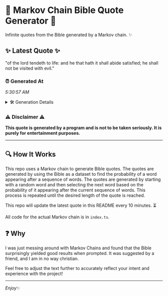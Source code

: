 # 📖 Markov Chain Bible Quote Generator 📖

Infinite quotes from the Bible generated by a Markov chain. ✨

## ✨ Latest Quote ✨
"of the lord tendeth to life: and he that hath it shall abide satisfied; he shall not be visited with evil."

### ⏰ Generated At
*5:30:57 AM*

<details>
    <summary>🛠️ Generation Details</summary>
    <p>
        <strong>🌱 Seed:</strong> of<br>
        <strong>🔄 Iterations:</strong> 20<br>
        <strong>📜 Context History:</strong><br>[ of ]: the<br>[ of, the ]: lord<br>[ of, the, lord ]: tendeth<br>[ of, the, lord, tendeth ]: to<br>[ of, the, lord, tendeth, to ]: life:<br>[ of, the, lord, tendeth, to, life: ]: and<br>[ the, lord, tendeth, to, life:, and ]: he<br>[ lord, tendeth, to, life:, and, he ]: that<br>[ tendeth, to, life:, and, he, that ]: hath<br>[ to, life:, and, he, that, hath ]: it<br>[ life:, and, he, that, hath, it ]: shall<br>[ and, he, that, hath, it, shall ]: abide<br>[ he, that, hath, it, shall, abide ]: satisfied;<br>[ that, hath, it, shall, abide, satisfied; ]: he<br>[ hath, it, shall, abide, satisfied;, he ]: shall<br>[ it, shall, abide, satisfied;, he, shall ]: not<br>[ shall, abide, satisfied;, he, shall, not ]: be<br>[ abide, satisfied;, he, shall, not, be ]: visited<br>[ satisfied;, he, shall, not, be, visited ]: with<br>[ he, shall, not, be, visited, with ]: evil.<br>
    </p>
</details>

### ⚠️ Disclaimer ⚠️
**This quote is generated by a program and is not to be taken seriously. It is purely for entertainment purposes.**

---

## 🔍 How It Works

This repo uses a Markov chain to generate Bible quotes. The quotes are generated by using the Bible as a dataset to find the probability of a word appearing after a sequence of words. The quotes are generated by starting with a random word and then selecting the next word based on the probability of it appearing after the current sequence of words. This process is repeated until the desired length of the quote is reached.

This repo will update the latest quote in this README every 10 minutes. ⏳

All code for the actual Markov chain is in `index.ts`.

## ❓ Why

I was just messing around with Markov Chains and found that the Bible surprisingly yielded good results when prompted. 
It was suggested by a friend, and I am in no way christian.

Feel free to adjust the text further to accurately reflect your intent and experience with the project!

---

*Enjoy*✨
